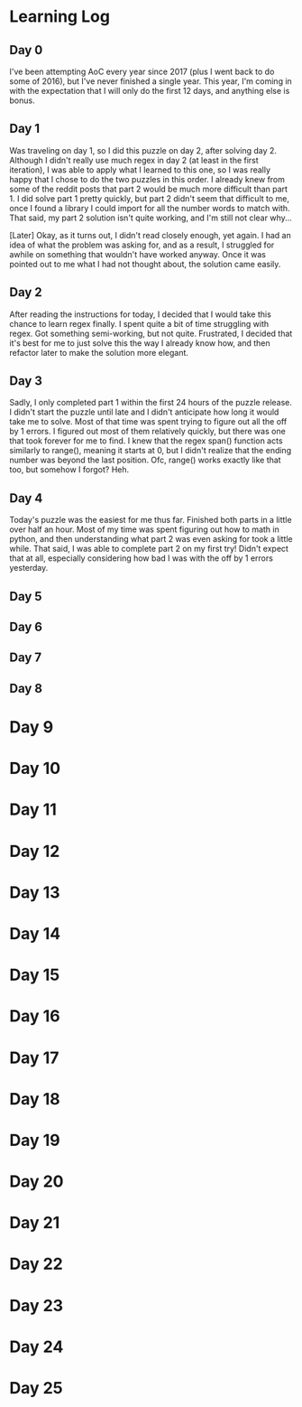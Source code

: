 # Learning Log

## Day 0

I've been attempting AoC every year since 2017 (plus I went back to do some of 2016), but I've never finished a single
year. This year, I'm coming in with the expectation that I will only do the first 12 days, and anything else is bonus.

## Day 1

Was traveling on day 1, so I did this puzzle on day 2, after solving day 2. Although I didn't really use much regex in
day 2 (at least in the first iteration), I was able to apply what I learned to this one, so I was really happy that
I chose to do the two puzzles in this order. I already knew from some of the reddit posts that part 2 would be much
more difficult than part 1. I did solve part 1 pretty quickly, but part 2 didn't seem that difficult to me, once I found
a library I could import for all the number words to match with. That said, my part 2 solution isn't quite working, and
I'm still not clear why...

[Later]
Okay, as it turns out, I didn't read closely enough, yet again. I had an idea of what the problem was asking for,
and as a result, I struggled for awhile on something that wouldn't have worked anyway. Once it was pointed out to me
what I had not thought about, the solution came easily.

## Day 2

After reading the instructions for today, I decided that I would take this chance to learn regex finally. I spent quite
a bit of time struggling with regex. Got something semi-working, but not quite. Frustrated, I decided that it's best for
me to just solve this the way I already know how, and then refactor later to make the solution more elegant.

## Day 3

Sadly, I only completed part 1 within the first 24 hours of the puzzle release. I didn't start the puzzle until late
and I didn't anticipate how long it would take me to solve. Most of that time was spent trying to figure out all the
off by 1 errors. I figured out most of them relatively quickly, but there was one that took forever for me to find.
I knew that the regex span() function acts similarly to range(), meaning it starts at 0, but I didn't realize that the
ending number was beyond the last position. Ofc, range() works exactly like that too, but somehow I forgot? Heh.

## Day 4

Today's puzzle was the easiest for me thus far. Finished both parts in a little over half an hour. Most of my time was
spent figuring out how to math in python, and then understanding what part 2 was even asking for took a little while.
That said, I was able to complete part 2 on my first try! Didn't expect that at all, especially considering how bad
I was with the off by 1 errors yesterday.

## Day 5


## Day 6



## Day 7



## Day 8



# Day 9



# Day 10



# Day 11



# Day 12



# Day 13

# Day 14

# Day 15

# Day 16

# Day 17

# Day 18

# Day 19

# Day 20

# Day 21

# Day 22

# Day 23

# Day 24



# Day 25


